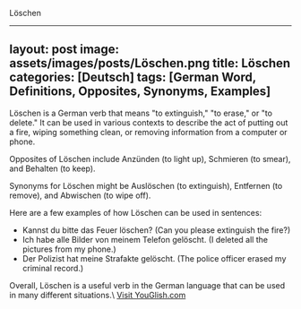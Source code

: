 Löschen

---
layout: post
image: assets/images/posts/Löschen.png
title: Löschen
categories: [Deutsch]
tags: [German Word, Definitions, Opposites, Synonyms, Examples]
---

Löschen is a German verb that means "to extinguish," "to erase," or "to delete." It can be used in various contexts to describe the act of putting out a fire, wiping something clean, or removing information from a computer or phone. 

Opposites of Löschen include Anzünden (to light up), Schmieren (to smear), and Behalten (to keep). 

Synonyms for Löschen might be Auslöschen (to extinguish), Entfernen (to remove), and Abwischen (to wipe off). 

Here are a few examples of how Löschen can be used in sentences: 

- Kannst du bitte das Feuer löschen? (Can you please extinguish the fire?)
- Ich habe alle Bilder von meinem Telefon gelöscht. (I deleted all the pictures from my phone.)
- Der Polizist hat meine Strafakte gelöscht. (The police officer erased my criminal record.) 

Overall, Löschen is a useful verb in the German language that can be used in many different situations.\ <a id="yg-widget-0" class="youglish-widget" data-query="Löschen" data-lang="german" data-components="8412" data-auto-start="0" data-bkg-color="theme_light" data-title="How%20to%20pronounce%20Löschen%20in%20German"  rel="nofollow" href="https://youglish.com">Visit YouGlish.com</a><script async src="https://youglish.com/public/emb/widget.js" charset="utf-8"></script>